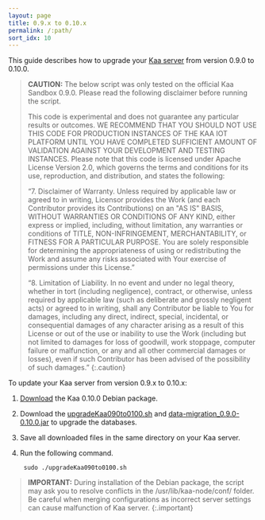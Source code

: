 ```yaml
---
layout: page
title: 0.9.x to 0.10.x
permalink: /:path/
sort_idx: 10
---
```


This guide describes how to upgrade your [Kaa server]({{root_url}}Glossary/#kaa-server) from version 0.9.0 to 0.10.0.

>**CAUTION:** The below script was only tested on the official Kaa Sandbox 0.9.0.
>Please read the following disclaimer before running the script.
>
>This code is experimental and does not guarantee any particular results or outcomes.
>WE RECOMMEND THAT YOU SHOULD NOT USE THIS CODE FOR PRODUCTION INSTANCES OF THE KAA IOT PLATFORM UNTIL YOU HAVE COMPLETED SUFFICIENT AMOUNT OF VALIDATION AGAINST YOUR DEVELOPMENT AND TESTING INSTANCES.
>Please note that this code is licensed under Apache License Version 2.0, which governs the terms and conditions for its use, reproduction, and distribution, and states the following:
>
>“7. Disclaimer of Warranty.
>Unless required by applicable law or agreed to in writing, Licensor provides the Work (and each Contributor provides its Contributions) on an "AS IS" BASIS, WITHOUT WARRANTIES OR CONDITIONS OF ANY KIND, either express or implied, including, without limitation, any warranties or conditions of TITLE, NON-INFRINGEMENT, MERCHANTABILITY, or FITNESS FOR A PARTICULAR PURPOSE.
>You are solely responsible for determining the appropriateness of using or redistributing the Work and assume any risks associated with Your exercise of permissions under this License.”
>
>“8. Limitation of Liability.
>In no event and under no legal theory, whether in tort (including negligence), contract, or otherwise, unless required by applicable law (such as deliberate and grossly negligent acts) or agreed to in writing, shall any Contributor be liable to You for damages, including any direct, indirect, special, incidental, or consequential damages of any character arising as a result of this License or out of the use or inability to use the Work (including but not limited to damages for loss of goodwill, work stoppage, computer failure or malfunction, or any and all other commercial damages or losses), even if such Contributor has been advised of the possibility of such damages.”
{:.caution}

To update your Kaa server from version 0.9.x to 0.10.x:

1. [Download](http://www.kaaproject.org/download-kaa/) the Kaa 0.10.0 Debian package.

2. Download the [upgradeKaa090to0100.sh](https://github.com/kaaproject/kaa/blob/v0.10.0/server/upgrade/data-migration-0.9.0-0.10.0/upgradeKaa090to0100.sh) and [data-migration_0.9.0-0.10.0.jar](http://repository.kaaproject.org/repository/releases/org/kaaproject/kaa/server/upgrade/data-migration/0.10.0/data-migration_0.9.0-0.10.0.jar) to upgrade the databases.

3. Save all downloaded files in the same directory on your Kaa server.

4. Run the following command.

		sudo ./upgradeKaa090to0100.sh
	
>**IMPORTANT:** During installation of the Debian package, the script may ask you to resolve conflicts in the /usr/lib/kaa-node/conf/ folder.
>Be careful when merging configurations as incorrect server settings can cause malfunction of Kaa server.
{:.important}